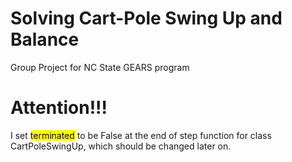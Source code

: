 # Solving Cart-Pole Swing Up and Balance
Group Project for NC State GEARS program

# Attention!!!
I set <mark>terminated</mark> to be False at the end of step function for class CartPoleSwingUp, which should be changed later on.